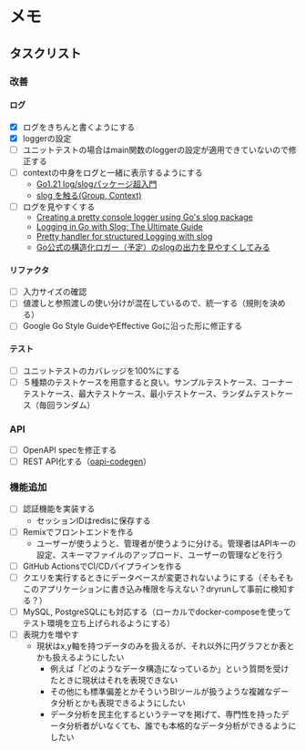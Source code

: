 # メモ

## タスクリスト

### 改善

#### ログ

- [x] ログをきちんと書くようにする
- [x] loggerの設定
- [ ] ユニットテストの場合はmain関数のloggerの設定が適用できていないので修正する
- [ ] contextの中身をログと一緒に表示するようにする
  - [Go1.21 log/slogパッケージ超入門](https://zenn.dev/88888888_kota/articles/7e97ff874083cf)
  - [slog を触る(Group, Context)](https://zenn.dev/kyoshigai/articles/bc90cc776dea2c)
- [ ] ログを見やすくする
  - [Creating a pretty console logger using Go's slog package](https://dusted.codes/creating-a-pretty-console-logger-using-gos-slog-package)
  - [Logging in Go with Slog: The Ultimate Guide](https://betterstack.com/community/guides/logging/logging-in-go/)
  - [Pretty handler for structured Logging with slog](https://github.com/go-slog-handler/slog-handler)
  - [Go公式の構造化ロガー（予定）のslogの出力を見やすくしてみる](https://zenn.dev/mizutani/articles/golang-clog-handler)

#### リファクタ

- [ ] 入力サイズの確認
- [ ] 値渡しと参照渡しの使い分けが混在しているので、統一する（規則を決める）
- [ ] Google Go Style GuideやEffective Goに沿った形に修正する

#### テスト

- [ ] ユニットテストのカバレッジを100%にする
- [ ] ５種類のテストケースを用意すると良い。サンプルテストケース、コーナーテストケース、最大テストケース、最小テストケース、ランダムテストケース（毎回ランダム）

### API

- [ ] OpenAPI specを修正する
- [ ] REST API化する（[oapi-codegen](https://github.com/oapi-codegen/oapi-codegen)）

### 機能追加

- [ ] 認証機能を実装する
  - セッションIDはredisに保存する
- [ ] Remixでフロントエンドを作る
  - ユーザーが使うようと、管理者が使うように分ける。管理者はAPIキーの設定、スキーマファイルのアップロード、ユーザーの管理などを行う
- [ ] GitHub ActionsでCI/CDパイプラインを作る
- [ ] クエリを実行するときにデータベースが変更されないようにする（そもそもこのアプリケーションに書き込み権限を与えない？dryrunして事前に検知する？）
- [ ] MySQL, PostgreSQLにも対応する（ローカルでdocker-composeを使ってテスト環境を立ち上げられるようにする）
- [ ] 表現力を増やす
  - 現状はx,y軸を持つデータのみを扱えるが、それ以外に円グラフとか表とかも扱えるようにしたい
    - 例えば「どのようなデータ構造になっているか」という質問を受けたときに現状はそれを表現できない
    - その他にも標準偏差とかそういうBIツールが扱うような複雑なデータ分析とかも表現できるようにしたい
    - データ分析を民主化するというテーマを掲げて、専門性を持ったデータ分析者がいなくても、誰でも本格的なデータ分析ができるようにしたい
